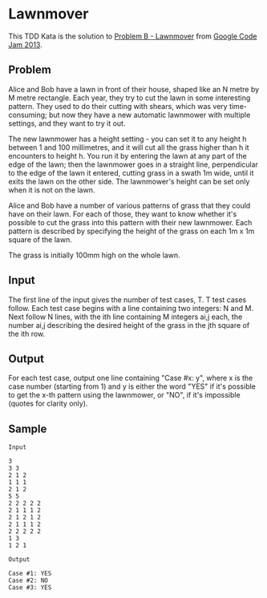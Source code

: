 # Lawnmover

This TDD Kata is the solution to [Problem B - Lawnmover](https://code.google.com/codejam/contest/2270488/dashboard#s=p1)
from [Google Code Jam 2013](https://code.google.com/codejam).

## Problem

Alice and Bob have a lawn in front of their house, shaped like an N metre by M metre rectangle. Each year, they try to cut the lawn in some interesting pattern. They used to do their cutting with shears, which was very time-consuming; but now they have a new automatic lawnmower with multiple settings, and they want to try it out.

The new lawnmower has a height setting - you can set it to any height h between 1 and 100 millimetres, and it will cut all the grass higher than h it encounters to height h. You run it by entering the lawn at any part of the edge of the lawn; then the lawnmower goes in a straight line, perpendicular to the edge of the lawn it entered, cutting grass in a swath 1m wide, until it exits the lawn on the other side. The lawnmower's height can be set only when it is not on the lawn.

Alice and Bob have a number of various patterns of grass that they could have on their lawn. For each of those, they want to know whether it's possible to cut the grass into this pattern with their new lawnmower. Each pattern is described by specifying the height of the grass on each 1m x 1m square of the lawn.

The grass is initially 100mm high on the whole lawn.

## Input

The first line of the input gives the number of test cases, T. T test cases follow. Each test case begins with a line containing two integers: N and M. Next follow N lines, with the ith line containing M integers ai,j each, the number ai,j describing the desired height of the grass in the jth square of the ith row.

## Output

For each test case, output one line containing "Case #x: y", where x is the case number (starting from 1) and y is either the word "YES" if it's possible to get the x-th pattern using the lawnmower, or "NO", if it's impossible (quotes for clarity only).

## Sample

```
Input  	
 
3
3 3
2 1 2
1 1 1
2 1 2
5 5
2 2 2 2 2
2 1 1 1 2
2 1 2 1 2
2 1 1 1 2
2 2 2 2 2
1 3
1 2 1
```

```
Output 

Case #1: YES
Case #2: NO
Case #3: YES
```




